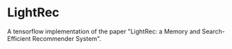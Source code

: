 # LightRec
A tensorflow implementation of the paper "LightRec: a Memory and Search-Efficient Recommender System".
